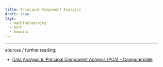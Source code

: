 ```yaml
---
title: Principal Component Analysis
draft: true
tags:
  - machinelearning
  - math
  - houdini
---
```




---

sources / further reading:
- [Data Analysis 6: Principal Component Analysis (PCA) - Computerphile](https://www.youtube.com/watch?v=TJdH6rPA-TI)

